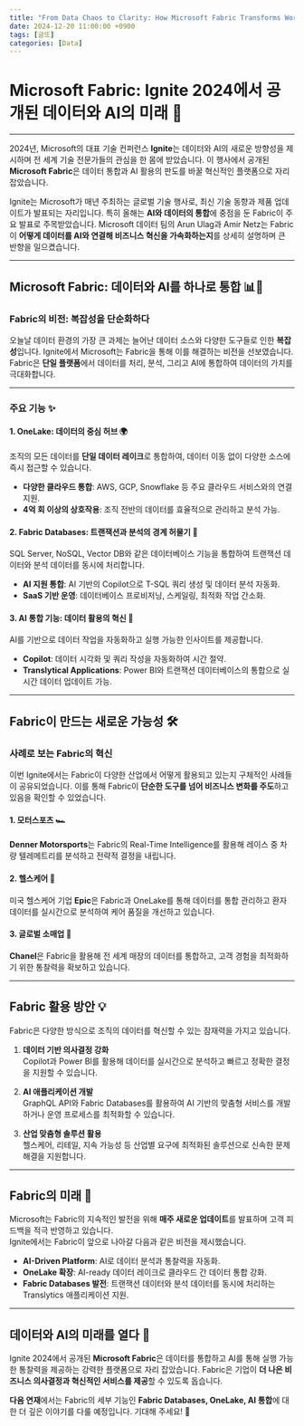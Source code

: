 ```yaml
---
title: "From Data Chaos to Clarity: How Microsoft Fabric Transforms Work (1)"
date: 2024-12-20 11:00:00 +0900
tags: [글또]
categories: [Data]
---
```


# Microsoft Fabric: Ignite 2024에서 공개된 데이터와 AI의 미래 🎉

---

2024년, Microsoft의 대표 기술 컨퍼런스 **Ignite**는 데이터와 AI의 새로운 방향성을 제시하며 전 세계 기술 전문가들의 관심을 한 몸에 받았습니다. 이 행사에서 공개된 **Microsoft Fabric**은 데이터 통합과 AI 활용의 판도를 바꿀 혁신적인 플랫폼으로 자리 잡았습니다.

Ignite는 Microsoft가 매년 주최하는 글로벌 기술 행사로, 최신 기술 동향과 제품 업데이트가 발표되는 자리입니다. 특히 올해는 **AI와 데이터의 통합**에 중점을 둔 Fabric이 주요 발표로 주목받았습니다. Microsoft 데이터 팀의 Arun Ulag과 Amir Netz는 Fabric이 **어떻게 데이터를 AI와 연결해 비즈니스 혁신을 가속화하는지**를 상세히 설명하며 큰 반향을 일으켰습니다.

---

## Microsoft Fabric: 데이터와 AI를 하나로 통합 📊🤖

### Fabric의 비전: 복잡성을 단순화하다
오늘날 데이터 환경의 가장 큰 과제는 늘어난 데이터 소스와 다양한 도구들로 인한 **복잡성**입니다. Ignite에서 Microsoft는 Fabric을 통해 이를 해결하는 비전을 선보였습니다. Fabric은 **단일 플랫폼**에서 데이터를 처리, 분석, 그리고 AI에 통합하여 데이터의 가치를 극대화합니다.

---

### 주요 기능 ✨

#### **1. OneLake**: 데이터의 중심 허브 🌍  
조직의 모든 데이터를 **단일 데이터 레이크**로 통합하여, 데이터 이동 없이 다양한 소스에 즉시 접근할 수 있습니다.  
- **다양한 클라우드 통합**: AWS, GCP, Snowflake 등 주요 클라우드 서비스와의 연결 지원.  
- **4억 회 이상의 상호작용**: 조직 전반의 데이터를 효율적으로 관리하고 분석 가능.  

#### **2. Fabric Databases**: 트랜잭션과 분석의 경계 허물기 💾  
SQL Server, NoSQL, Vector DB와 같은 데이터베이스 기능을 통합하여 트랜잭션 데이터와 분석 데이터를 동시에 처리합니다.  
- **AI 지원 통합**: AI 기반의 Copilot으로 T-SQL 쿼리 생성 및 데이터 분석 자동화.  
- **SaaS 기반 운영**: 데이터베이스 프로비저닝, 스케일링, 최적화 작업 간소화.

#### **3. AI 통합 기능**: 데이터 활용의 혁신 🚀  
AI를 기반으로 데이터 작업을 자동화하고 실행 가능한 인사이트를 제공합니다.  
- **Copilot**: 데이터 시각화 및 쿼리 작성을 자동화하여 시간 절약.  
- **Translytical Applications**: Power BI와 트랜잭션 데이터베이스의 통합으로 실시간 데이터 업데이트 가능.  

---

## Fabric이 만드는 새로운 가능성 🛠️

### 사례로 보는 Fabric의 혁신
이번 Ignite에서는 Fabric이 다양한 산업에서 어떻게 활용되고 있는지 구체적인 사례들이 공유되었습니다. 이를 통해 Fabric이 **단순한 도구를 넘어 비즈니스 변화를 주도**하고 있음을 확인할 수 있었습니다.

#### **1. 모터스포츠** 🏎️  
**Denner Motorsports**는 Fabric의 Real-Time Intelligence를 활용해 레이스 중 차량 텔레메트리를 분석하고 전략적 결정을 내립니다.  

#### **2. 헬스케어** 🏥  
미국 헬스케어 기업 **Epic**은 Fabric과 OneLake를 통해 데이터를 통합 관리하고 환자 데이터를 실시간으로 분석하여 케어 품질을 개선하고 있습니다.

#### **3. 글로벌 소매업** 🛒  
**Chanel**은 Fabric을 활용해 전 세계 매장의 데이터를 통합하고, 고객 경험을 최적화하기 위한 통찰력을 확보하고 있습니다.

---

## Fabric 활용 방안 💡

Fabric은 다양한 방식으로 조직의 데이터를 혁신할 수 있는 잠재력을 가지고 있습니다.

1. **데이터 기반 의사결정 강화**  
   Copilot과 Power BI를 활용해 데이터를 실시간으로 분석하고 빠르고 정확한 결정을 지원할 수 있습니다.

2. **AI 애플리케이션 개발**  
   GraphQL API와 Fabric Databases를 활용하여 AI 기반의 맞춤형 서비스를 개발하거나 운영 프로세스를 최적화할 수 있습니다.

3. **산업 맞춤형 솔루션 활용**  
   헬스케어, 리테일, 지속 가능성 등 산업별 요구에 최적화된 솔루션으로 신속한 문제 해결을 지원합니다.

---

## Fabric의 미래 🌟

Microsoft는 Fabric의 지속적인 발전을 위해 **매주 새로운 업데이트**를 발표하며 고객 피드백을 적극 반영하고 있습니다.  
Ignite에서는 Fabric이 앞으로 나아갈 다음과 같은 비전을 제시했습니다.

- **AI-Driven Platform**: AI로 데이터 분석과 통찰력을 자동화.  
- **OneLake 확장**: AI-ready 데이터 레이크로 클라우드 간 데이터 통합 강화.  
- **Fabric Databases 발전**: 트랜잭션 데이터와 분석 데이터를 동시에 처리하는 Translytics 애플리케이션 지원.  

---

## 데이터와 AI의 미래를 열다 🚀

Ignite 2024에서 공개된 **Microsoft Fabric**은 데이터를 통합하고 AI를 통해 실행 가능한 통찰력을 제공하는 강력한 플랫폼으로 자리 잡았습니다. Fabric은 기업이 **더 나은 비즈니스 의사결정과 혁신적인 서비스를 제공**할 수 있도록 돕습니다.  

**다음 연재**에서는 Fabric의 세부 기능인 **Fabric Databases, OneLake, AI 통합**에 대한 더 깊은 이야기를 다룰 예정입니다. 기대해 주세요! 🚀
